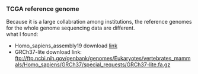 ### TCGA reference genome

Because it is a large collabration among institutions, the reference genomes for the whole genome sequencing data are different.  
what I found:
* Homo_sapiens_assembly19  download [link](http://www.broadinstitute.org/ftp/pub/seq/references/Homo_sapiens_assembly19.fasta)
* GRCh37-lite download link: ftp://ftp.ncbi.nih.gov/genbank/genomes/Eukaryotes/vertebrates_mammals/Homo_sapiens/GRCh37/special_requests/GRCh37-lite.fa.gz
